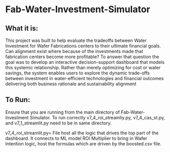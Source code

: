# Fab-Water-Investment-Simulator

## What it is:
This project was built to help evaluate the tradeoffs between Water Investment for Wafer Fabrications centers to their ultimate financial goals. Can alignment exist where because of the investments made that fabrication centers become more profitable?  To answer that question the goal was to develop an interactive decision-support dashboard that models this systemic relationship. Rather than merely optimizing for cost or water savings, the system enables users to explore the dynamic trade-offs between investment in water-efficient technologies and financial outcomes delivering both business rationale and sustainability alignment

## To Run:
Ensure that you are running from the main directory of Fab-Water-Investment Simulator. To run correctly v7_4_roi_streamliy.py, v7_4_cas_st.py, and v7_1_streamlit.py need to be in same directory. 

v7_4_roi_streamlit.py= File host all the logic that drives the top part of the dashboard. It connects to ML model ROI Multiplier to bring in Wafer Intention logic, host the formulas which are driven by the boosted.csv file. 

